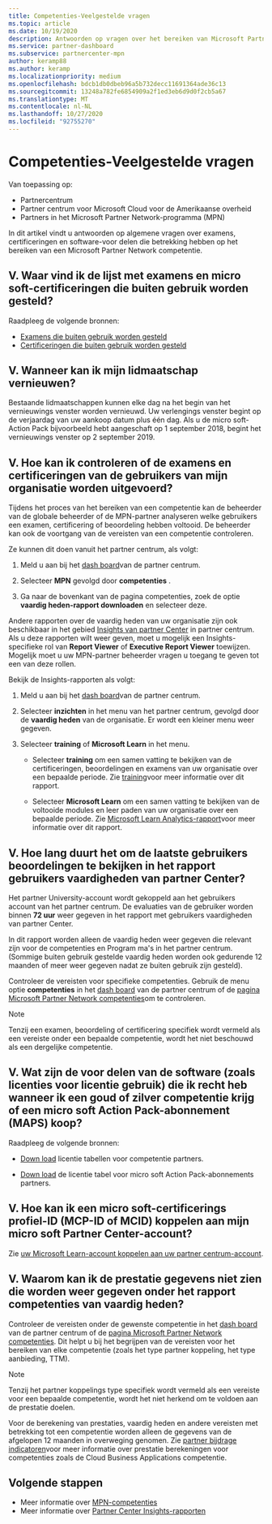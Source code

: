 ```yaml
---
title: Competenties-Veelgestelde vragen
ms.topic: article
ms.date: 10/19/2020
description: Antwoorden op vragen over het bereiken van Microsoft Partner Network Gold-en Silver-competenties, verval datum van voor deel, verlenging en activering van licenties voor Azure, Cloud, Visual Studio en technische en ondersteunings voordelen
ms.service: partner-dashboard
ms.subservice: partnercenter-mpn
author: keramp88
ms.author: keramp
ms.localizationpriority: medium
ms.openlocfilehash: bdcb1db0dbeb96a5b732decc11691364ade36c13
ms.sourcegitcommit: 13248a782fe6854909a2f1ed3eb6d9d0f2cb5a67
ms.translationtype: MT
ms.contentlocale: nl-NL
ms.lasthandoff: 10/27/2020
ms.locfileid: "92755270"
---
```

# <a name="competencies---frequently-asked-questions"></a>Competenties-Veelgestelde vragen

Van toepassing op:

- Partnercentrum
- Partner centrum voor Microsoft Cloud voor de Amerikaanse overheid
- Partners in het Microsoft Partner Network-programma (MPN)

In dit artikel vindt u antwoorden op algemene vragen over examens, certificeringen en software-voor delen die betrekking hebben op het bereiken van een Microsoft Partner Network competentie.

## <a name="q-where-can-i-find-the-list-of-exams-and-microsoft-certifications-being-retired"></a>V. Waar vind ik de lijst met examens en micro soft-certificeringen die buiten gebruik worden gesteld?

Raadpleeg de volgende bronnen:

- [Examens die buiten gebruik worden gesteld](/learn/certifications/retired-certification-exams)
- [Certificeringen die buiten gebruik worden gesteld](/learn/certifications/retired-certifications)

## <a name="q-when-can-i-renew-my-membership"></a>V. Wanneer kan ik mijn lidmaatschap vernieuwen?

Bestaande lidmaatschappen kunnen elke dag na het begin van het vernieuwings venster worden vernieuwd. Uw verlengings venster begint op de verjaardag van uw aankoop datum plus één dag. Als u de micro soft-Action Pack bijvoorbeeld hebt aangeschaft op 1 september 2018, begint het vernieuwings venster op 2 september 2019.

## <a name="q-how-can-i-verify-the-exams-and-certifications-taken-by-my-organizations-users"></a>V. Hoe kan ik controleren of de examens en certificeringen van de gebruikers van mijn organisatie worden uitgevoerd?

Tijdens het proces van het bereiken van een competentie kan de beheerder van de globale beheerder of de MPN-partner analyseren welke gebruikers een examen, certificering of beoordeling hebben voltooid. De beheerder kan ook de voortgang van de vereisten van een competentie controleren.

Ze kunnen dit doen vanuit het partner centrum, als volgt:

1. Meld u aan bij het [dash board](https://partner.microsoft.com/dashboard)van de partner centrum.

1. Selecteer **MPN** gevolgd door **competenties** .

1. Ga naar de bovenkant van de pagina competenties, zoek de optie **vaardig heden-rapport downloaden** en selecteer deze.

Andere rapporten over de vaardig heden van uw organisatie zijn ook beschikbaar in het gebied [Insights van partner Center](partner-center-insights.md) in partner centrum. Als u deze rapporten wilt weer geven, moet u mogelijk een Insights-specifieke rol van **Report Viewer** of **Executive Report Viewer** toewijzen. Mogelijk moet u uw MPN-partner beheerder vragen u toegang te geven tot een van deze rollen.

Bekijk de Insights-rapporten als volgt:

1. Meld u aan bij het [dash board](https://partner.microsoft.com/dashboard)van de partner centrum.

1. Selecteer **inzichten** in het menu van het partner centrum, gevolgd door de **vaardig heden** van de organisatie. Er wordt een kleiner menu weer gegeven.

1. Selecteer **training** of **Microsoft Learn** in het menu.

   - Selecteer **training** om een samen vatting te bekijken van de certificeringen, beoordelingen en examens van uw organisatie over een bepaalde periode. Zie [training](pci-training-dashboard.md)voor meer informatie over dit rapport.

   - Selecteer **Microsoft Learn** om een samen vatting te bekijken van de voltooide modules en leer paden van uw organisatie over een bepaalde periode. Zie [Microsoft Learn Analytics-rapport](ms-learn-analytics.md)voor meer informatie over dit rapport.

## <a name="q-how-long-does-it-take-to-see-the-latest-user-assessments-in-the-partner-center-user-skills-report"></a>V. Hoe lang duurt het om de laatste gebruikers beoordelingen te bekijken in het rapport gebruikers vaardigheden van partner Center?

Het partner University-account wordt gekoppeld aan het gebruikers account van het partner centrum. De evaluaties van de gebruiker worden binnen **72 uur** weer gegeven in het rapport met gebruikers vaardigheden van partner Center.

In dit rapport worden alleen de vaardig heden weer gegeven die relevant zijn voor de competenties en Program ma's in het partner centrum. (Sommige buiten gebruik gestelde vaardig heden worden ook gedurende 12 maanden of meer weer gegeven nadat ze buiten gebruik zijn gesteld).

Controleer de vereisten voor specifieke competenties. Gebruik de menu optie **competenties** in het [dash board](https://partner.microsoft.com/dashboard) van de partner centrum of de [pagina Microsoft Partner Network competenties](https://partner.microsoft.com/membership/competencies)om te controleren.

> [!NOTE]
> Tenzij een examen, beoordeling of certificering specifiek wordt vermeld als een vereiste onder een bepaalde competentie, wordt het niet beschouwd als een dergelijke competentie.

## <a name="q-what-are-the-software-benefits-such-as-license-use-rights-that-i-am-entitled-to-when-i-achieve-a-gold-or-silver-competency-or-buy-a-microsoft-action-pack-subscription-maps"></a>V. Wat zijn de voor delen van de software (zoals licenties voor licentie gebruik) die ik recht heb wanneer ik een goud of zilver competentie krijg of een micro soft Action Pack-abonnement (MAPS) koop?

Raadpleeg de volgende bronnen:

- [Down load](https://assetsprod.microsoft.com/mpn-maps-software-iur-competency-license-table.docx) licentie tabellen voor competentie partners.

- [Down load](https://assetsprod.microsoft.com/MPN-MAPS-Software-IUR-License-Table.xlsx) de licentie tabel voor micro soft Action Pack-abonnements partners.

## <a name="q-how-do-i-link-a-microsoft-certification-profile-id-mcp-id-or-mcid-to-my-microsoft-partner-center-account"></a>V. Hoe kan ik een micro soft-certificerings profiel-ID (MCP-ID of MCID) koppelen aan mijn micro soft Partner Center-account?

Zie [uw Microsoft Learn-account koppelen aan uw partner centrum-account](ms-learn-associate.md).

## <a name="q-why-cant-i-see-the-performance-data-reflected-under-the-competencies-kpis-report"></a>V. Waarom kan ik de prestatie gegevens niet zien die worden weer gegeven onder het rapport competenties van vaardig heden?

Controleer de vereisten onder de gewenste competentie in het [dash board](https://partner.microsoft.com/dashboard) van de partner centrum of de [pagina Microsoft Partner Network competenties](https://partner.microsoft.com/membership/competencies). Dit helpt u bij het begrijpen van de vereisten voor het bereiken van elke competentie (zoals het type partner koppeling, het type aanbieding, TTM).

> [!NOTE]
> Tenzij het partner koppelings type specifiek wordt vermeld als een vereiste voor een bepaalde competentie, wordt het niet herkend om te voldoen aan de prestatie doelen.
>
> Voor de berekening van prestaties, vaardig heden en andere vereisten met betrekking tot een competentie worden alleen de gegevens van de afgelopen 12 maanden in overweging genomen. Zie [partner bijdrage indicatoren](partner-contribution-indicators.md)voor meer informatie over prestatie berekeningen voor competenties zoals de Cloud Business Applications competentie.

## <a name="next-steps"></a>Volgende stappen

- Meer informatie over [MPN-competenties](learn-about-competencies.md)
- Meer informatie over [Partner Center Insights-rapporten](partner-center-insights.md)
